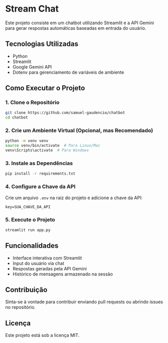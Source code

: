 # Stream Chat

Este projeto consiste em um chatbot utilizando Streamlit e a API Gemini para gerar respostas automáticas baseadas em entrada do usuário.

## Tecnologias Utilizadas

- Python
- Streamlit
- Google Gemini API
- Dotenv para gerenciamento de variáveis de ambiente

## Como Executar o Projeto

### 1. Clone o Repositório

```bash
git clone https://github.com/samuel-gaudencio/chatbot
cd chatbot
```

### 2. Crie um Ambiente Virtual (Opcional, mas Recomendado)

```bash
python -m venv venv
source venv/bin/activate  # Para Linux/Mac
venv\Scripts\activate  # Para Windows
```

### 3. Instale as Dependências

```bash
pip install -r requirements.txt
```

### 4. Configure a Chave da API

Crie um arquivo `.env` na raiz do projeto e adicione a chave da API:

```env
key=SUA_CHAVE_DA_API
```

### 5. Execute o Projeto

```bash
streamlit run app.py
```

## Funcionalidades

- Interface interativa com Streamlit
- Input do usuário via chat
- Respostas geradas pela API Gemini
- Histórico de mensagens armazenado na sessão

## Contribuição

Sinta-se à vontade para contribuir enviando pull requests ou abrindo issues no repositório.

## Licença

Este projeto está sob a licença MIT.

